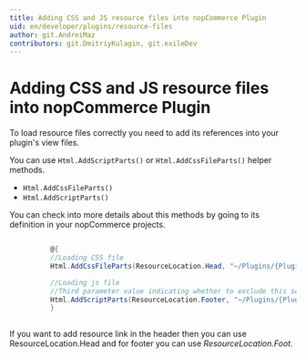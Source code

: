 ```yaml
---
title: Adding CSS and JS resource files into nopCommerce Plugin
uid: en/developer/plugins/resource-files
author: git.AndreiMaz
contributors: git.DmitriyKulagin, git.exileDev
---
```


# Adding CSS and JS resource files into nopCommerce Plugin

To load resource files correctly you need to add its references into your plugin's view files.

You can use `Html.AddScriptParts()` or `Html.AddCssFileParts()` helper methods.

- `Html.AddCssFileParts()`
- `Html.AddScriptParts()`

You can check into more details about this methods by going to its definition in your nopCommerce projects.

```csharp

          @{
          //Loading CSS file
          Html.AddCssFileParts(ResourceLocation.Head, "~/Plugins/{PluginName}/Content/{CSSFileName.Css}");

          //Loading js file
          //Third parameter value indicating whether to exclude this script from bundling
          Html.AddScriptParts(ResourceLocation.Footer, "~/Plugins/{PluginName}/Scripts/{JSFileName.js}", true);
          }
        
```

If you want to add resource link in the header then you can use ResourceLocation.Head and for footer you can use *ResourceLocation.Foot*.
